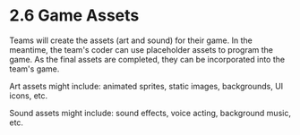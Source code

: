 # 2.6 Game Assets

Teams will create the assets \(art and sound\) for their game. In the meantime, the team's coder can use placeholder assets to program the game. As the final assets are completed, they can be incorporated into the team's game.

Art assets might include: animated sprites, static images, backgrounds, UI icons, etc.

Sound assets might include: sound effects, voice acting, background music, etc.
